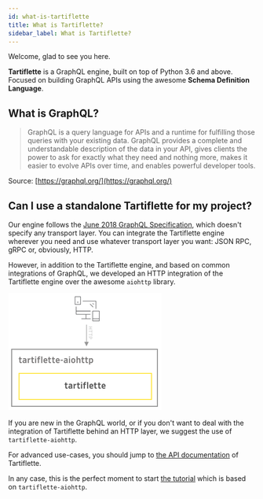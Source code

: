 ```yaml
---
id: what-is-tartiflette
title: What is Tartiflette?
sidebar_label: What is Tartiflette?
---
```


Welcome, glad to see you here.

**Tartiflette** is a GraphQL engine, built on top of Python 3.6 and above. Focused on building GraphQL APIs using the awesome **Schema Definition Language**.

## What is GraphQL?

> GraphQL is a query language for APIs and a runtime for fulfilling those queries with your existing data. GraphQL provides a complete and understandable description of the data in your API, gives clients the power to ask for exactly what they need and nothing more, makes it easier to evolve APIs over time, and enables powerful developer tools.

Source: [https://graphql.org/](https://graphql.org/)

## Can I use a standalone Tartiflette for my project?

Our engine follows the [June 2018 GraphQL Specification](https://graphql.github.io/graphql-spec/June2018/), which doesn't specify any transport layer. You can integrate the Tartiflette engine wherever you need and use whatever transport layer you want: JSON RPC, gRPC or, obviously, HTTP.

However, in addition to the Tartiflette engine, and based on common integrations of GraphQL, we developed an HTTP integration of the Tartiflette engine over the awesome `aiohttp` library.

![HTTP Tartiflette integration into tartiflette-aiohttp](/docs/assets/tartiflette-aiohttp.png)

If you are new in the GraphQL world, or if you don't want to deal with the integration of Tartiflette behind an HTTP layer, we suggest the use of `tartiflette-aiohttp`.

For advanced use-cases, you should jump to [the API documentation](../api/engine.md) of Tartiflette.

In any case, this is the perfect moment to start [the tutorial](../tutorial/getting-started.md) which is based on `tartiflette-aiohttp`.
